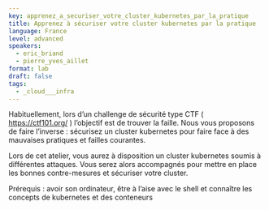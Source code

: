 ```yaml
---
key: apprenez_a_securiser_votre_cluster_kubernetes_par_la_pratique
title: Apprenez à sécuriser votre cluster kubernetes par la pratique
language: France
level: advanced
speakers:
  - eric_briand
  - pierre_yves_aillet
format: lab
draft: false
tags:
  - _cloud___infra
---
```

Habituellement, lors d’un challenge de sécurité type CTF ( https://ctf101.org/ ) l’objectif est de trouver la faille. Nous vous proposons de faire l’inverse : sécurisez un cluster kubernetes pour faire face à des mauvaises pratiques et failles courantes.

Lors de cet atelier, vous aurez à disposition un cluster kubernetes soumis à différentes attaques. Vous serez alors accompagnés pour mettre en place les bonnes contre-mesures et sécuriser votre cluster.

Prérequis : avoir son ordinateur, être à l’aise avec le shell et connaître les concepts de kubernetes et des conteneurs


